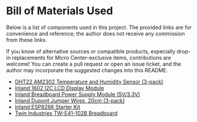# Bill of Materials Used

Below is a list of components used in this project. The provided links are for convenience and reference; the author does not receive any commission from these links.

If you know of alternative sources or compatible products, especially drop-in replacements for Micro Center-exclusive items, contributions are welcome! You can create a pull request or open an issue ticket, and the author may incorporate the suggested changes into this README.

- [DHT22 AM2302 Temperature and Humidity Sensor (3-pack)](https://www.ebay.com/itm/285880858402)
- [Inland 1602 I2C LCD Display Module](https://www.microcenter.com/product/632704/inland-1602-i2c-lcd-display-module)
- [Inland Breadboard Power Supply Module (5V/3.3V)](https://www.ebay.com/itm/276578559475)
- [Inland Dupont Jumper Wires, 20cm (3-pack)](https://www.microcenter.com/product/613879/inland-dupont-jumper-wire-20cm-3-pack)
- [Inland ESP8266 Starter Kit](https://www.microcenter.com/product/617248/inland-esp8266-starter-kit)
- [Twin Industries TW-E41-102B Breadboard](https://www.digikey.com/en/products/detail/twin-industries/TW-E41-102B/643113)

